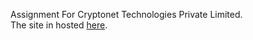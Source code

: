 Assignment For Cryptonet Technologies Private Limited.<br>
The site in hosted [here](https://cryptonet-card-assignment.netlify.app/).
